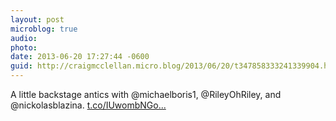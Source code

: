 ```yaml
---
layout: post
microblog: true
audio: 
photo: 
date: 2013-06-20 17:27:44 -0600
guid: http://craigmcclellan.micro.blog/2013/06/20/t347858333241339904.html
---
```

A little backstage antics with @michaelboris1, @RileyOhRiley, and @nickolasblazina. [t.co/IUwombNGo...](http://t.co/IUwombNGoV)
